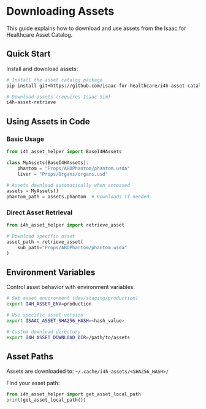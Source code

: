 # Downloading Assets

This guide explains how to download and use assets from the Isaac for Healthcare Asset Catalog.

## Quick Start

Install and download assets:

```bash
# Install the asset catalog package
pip install git+https://github.com/isaac-for-healthcare/i4h-asset-catalog.git

# Download assets (requires Isaac Sim)
i4h-asset-retrieve
```

## Using Assets in Code

### Basic Usage

```python
from i4h_asset_helper import BaseI4HAssets

class MyAssets(BaseI4HAssets):
    phantom = "Props/ABDPhantom/phantom.usda"
    liver = "Props/Organs/organs.usd"
    
# Assets download automatically when accessed
assets = MyAssets()
phantom_path = assets.phantom  # Downloads if needed
```

### Direct Asset Retrieval

```python
from i4h_asset_helper import retrieve_asset

# Download specific asset
asset_path = retrieve_asset(
    sub_path="Props/ABDPhantom/phantom.usda"
)
```

## Environment Variables

Control asset behavior with environment variables:

```bash
# Set asset environment (dev/staging/production)
export I4H_ASSET_ENV=production

# Use specific asset version
export ISAAC_ASSET_SHA256_HASH=<hash_value>

# Custom download directory
export I4H_ASSET_DOWNLOAD_DIR=/path/to/assets
```

## Asset Paths

Assets are downloaded to: `~/.cache/i4h-assets/<SHA256_HASH>/`

Find your asset path:

```python
from i4h_asset_helper import get_asset_local_path
print(get_asset_local_path())
```

